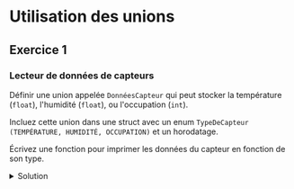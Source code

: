 # Utilisation des unions

## Exercice 1

### Lecteur de données de capteurs

Définir une union appelée ``DonnéesCapteur`` qui peut stocker la température (``float``), l'humidité (``float``), ou l'occupation (``int``).

Incluez cette union dans une struct avec un enum ``TypeDeCapteur (TEMPÉRATURE, HUMIDITÉ, OCCUPATION)`` et un horodatage.

Écrivez une fonction pour imprimer les données du capteur en fonction de son type.

<details>
<summary>Solution</summary>

~~~

# include <stdio.h>
# include <time.h>

typedef enum {
    TEMPERATURE,
    HUMIDITE,
    OCCUPATION
} TypeDeCapteur;

typedef union {
    float temperature;
    float humidite;
    int occupation;
} DonneesCapteur;

typedef struct {
    DonneesCapteur donnees;
    TypeDeCapteur type;
    time_t timestamp;
} Capteur;

void imprimerDonnees(Capteur capteur) {
    printf("Timestamp: %ld\n", capteur.timestamp);
    switch (capteur.type) {
        case TEMPERATURE:
            printf("Température: %.2f°C\n", capteur.donnees.temperature);
            break;
        case HUMIDITE:
            printf("Humidité: %.2f%%\n", capteur.donnees.humidite);
            break;
        case OCCUPATION:
            printf("Occupation: %d personnes\n", capteur.donnees.occupation);
            break;
    }
}

int main() {
    Capteur capteur;
    capteur.type = TEMPERATURE;
    capteur.donnees.temperature = 23.5;
    capteur.timestamp = time(NULL);
    imprimerDonnees(capteur);
    return 0;
}



~~~

</details>
